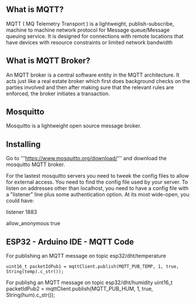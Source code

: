 ## What is MQTT?

MQTT ( MQ Telemetry Transport ) is a lightweight, publish-subscribe, machine to machine network protocol for Message queue/Message queuing service. It is designed for connections with remote locations that have devices with resource constraints or limited network bandwidth

## What is MQTT Broker?

An MQTT broker is a central software entity in the MQTT architecture. It acts just like a real estate broker which first does background checks on the parties involved and then after making sure that the relevant rules are enforced, the broker initiates a transaction.

## Mosquitto

Mosquitto is a lightweight open source message broker.

## Installing
 Go to '''https://www.mosquitto.org/download/''' and download the mosquitto MQTT broker.
 
 For the lastest mosquitto servers you need to tweek the config files to allow for external access. You need to find the config file used by your server.
To listen on addresses other than localhost, you need to have a config file with 
a "listener" line plus some authentication option. At its most wide-open, 
you could have:

listener 1883

allow_anonymous true

## ESP32 - Arduino IDE -  MQTT Code 

For publishing an MQTT message on topic esp32/dht/temperature

    uint16_t packetIdPub1 = mqttClient.publish(MQTT_PUB_TEMP, 1, true, String(temp).c_str());       
    
 For  publishg an MQTT message on topic esp32/dht/humidity
    uint16_t packetIdPub2 = mqttClient.publish(MQTT_PUB_HUM, 1, true, String(hum).c_str());        
    
    



